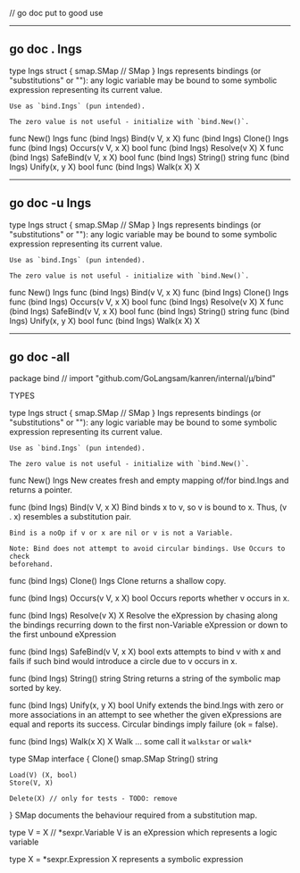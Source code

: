 // go doc put to good use	 
				
-------------------------------------------------------------------------------
## go doc .  Ings		
type Ings struct {
	smap.SMap // SMap
}
    Ings represents bindings (or "substitutions" or ""): any logic variable may
    be bound to some symbolic expression representing its current value.

    Use as `bind.Ings` (pun intended).

    The zero value is not useful - initialize with `bind.New()`.

func New() Ings
func (bind Ings) Bind(v V, x X)
func (bind Ings) Clone() Ings
func (bind Ings) Occurs(v V, x X) bool
func (bind Ings) Resolve(v X) X
func (bind Ings) SafeBind(v V, x X) bool
func (bind Ings) String() string
func (bind Ings) Unify(x, y X) bool
func (bind Ings) Walk(x X) X
				
-------------------------------------------------------------------------------
## go doc -u Ings		
type Ings struct {
	smap.SMap // SMap
}
    Ings represents bindings (or "substitutions" or ""): any logic variable may
    be bound to some symbolic expression representing its current value.

    Use as `bind.Ings` (pun intended).

    The zero value is not useful - initialize with `bind.New()`.

func New() Ings
func (bind Ings) Bind(v V, x X)
func (bind Ings) Clone() Ings
func (bind Ings) Occurs(v V, x X) bool
func (bind Ings) Resolve(v X) X
func (bind Ings) SafeBind(v V, x X) bool
func (bind Ings) String() string
func (bind Ings) Unify(x, y X) bool
func (bind Ings) Walk(x X) X
				
-------------------------------------------------------------------------------
## go doc -all		
package bind // import "github.com/GoLangsam/kanren/internal/µ/bind"


TYPES

type Ings struct {
	smap.SMap // SMap
}
    Ings represents bindings (or "substitutions" or ""): any logic variable may
    be bound to some symbolic expression representing its current value.

    Use as `bind.Ings` (pun intended).

    The zero value is not useful - initialize with `bind.New()`.

func New() Ings
    New creates fresh and empty mapping of/for bind.Ings and returns a pointer.

func (bind Ings) Bind(v V, x X)
    Bind binds x to v, so v is bound to x. Thus, (v . x) resembles a
    substitution pair.

    Bind is a noOp if v or x are nil or v is not a Variable.

    Note: Bind does not attempt to avoid circular bindings. Use Occurs to check
    beforehand.

func (bind Ings) Clone() Ings
    Clone returns a shallow copy.

func (bind Ings) Occurs(v V, x X) bool
    Occurs reports whether v occurs in x.

func (bind Ings) Resolve(v X) X
    Resolve the eXpression by chasing along the bindings recurring down to the
    first non-Variable eXpression or down to the first unbound eXpression

func (bind Ings) SafeBind(v V, x X) bool
    exts attempts to bind v with x and fails if such bind would introduce a
    circle due to v occurs in x.

func (bind Ings) String() string
    String returns a string of the symbolic map sorted by key.

func (bind Ings) Unify(x, y X) bool
    Unify extends the bind.Ings with zero or more associations in an attempt to
    see whether the given eXpressions are equal and reports its success.
    Circular bindings imply failure (ok = false).

func (bind Ings) Walk(x X) X
    Walk ... some call it `walkstar` or `walk*`

type SMap interface {
	Clone() smap.SMap
	String() string

	Load(V) (X, bool)
	Store(V, X)

	Delete(X) // only for tests - TODO: remove
}
    SMap documents the behaviour required from a substitution map.

type V = X // *sexpr.Variable
    V is an eXpression which represents a logic variable

type X = *sexpr.Expression
    X represents a symbolic expression

